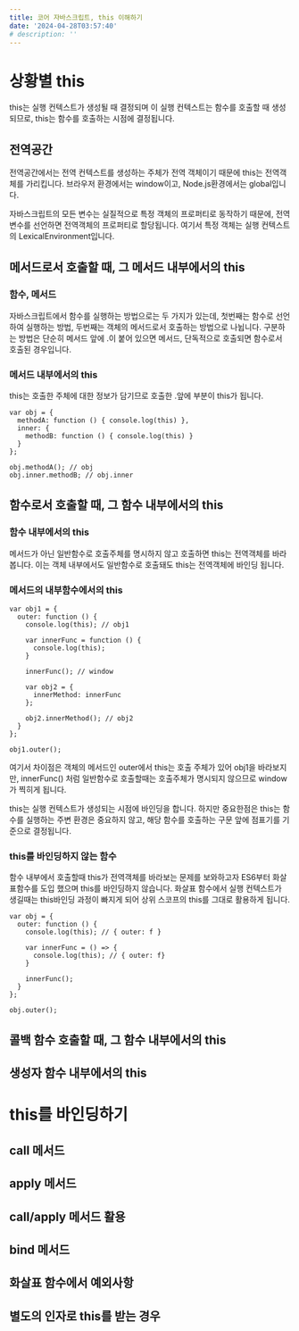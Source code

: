 ```yaml
---
title: 코어 자바스크립트, this 이해하기
date: '2024-04-28T03:57:40'
# description: ''
---
```


# 상황별 this

this는 실행 컨텍스트가 생성될 때 결정되며 이 실행 컨텍스트는 함수를 호출할 때 생성되므로, this는 함수를 호출하는 시점에 결정됩니다.

## 전역공간

전역공간에서는 전역 컨텍스트를 생성하는 주체가 전역 객체이기 때문에 this는 전역객체를 가리킵니다.
브라우저 환경에서는 window이고, Node.js환경에서는 global입니다.

자바스크립트의 모든 변수는 실질적으로 특정 객체의 프로퍼티로 동작하기 때문에, 전역변수를 선언하면 전역객체의 프로퍼티로 할당됩니다. 여기서 특정 객체는 실행 컨텍스트의 LexicalEnvironment입니다.

## 메서드로서 호출할 때, 그 메서드 내부에서의 this

### 함수, 메서드

자바스크립트에서 함수를 실행하는 방법으로는 두 가지가 있는데, 첫번째는 함수로 선언하여 실행하는 방법, 두번째는 객체의 메서드로서 호출하는 방법으로 나뉩니다.
구분하는 방법은 단순히 메서드 앞에 .이 붙어 있으면 메서드, 단독적으로 호출되면 함수로서 호출된 경우입니다.

### 메서드 내부에서의 this

this는 호출한 주체에 대한 정보가 담기므로 호출한 .앞에 부분이 this가 됩니다.

```
var obj = {
  methodA: function () { console.log(this) },
  inner: {
    methodB: function () { console.log(this) }
  }
};

obj.methodA(); // obj
obj.inner.methodB; // obj.inner

```

## 함수로서 호출할 때, 그 함수 내부에서의 this

### 함수 내부에서의 this

메서드가 아닌 일반함수로 호출주체를 명시하지 않고 호출하면 this는 전역객체를 바라봅니다.
이는 객체 내부에서도 일반함수로 호출돼도 this는 전역객체에 바인딩 됩니다.

### 메서드의 내부함수에서의 this

```
var obj1 = {
  outer: function () {
    console.log(this); // obj1

    var innerFunc = function () {
      console.log(this);
    }

    innerFunc(); // window

    var obj2 = {
      innerMethod: innerFunc
    };

    obj2.innerMethod(); // obj2
  }
};

obj1.outer();
```

여기서 차이점은 객체의 메서드인 outer에서 this는 호출 주체가 있어 obj1을 바라보지만, innerFunc() 처럼 일반함수로 호출할때는 호출주체가 명시되지 않으므로 window가 찍히게 됩니다.

this는 실행 컨텍스트가 생성되는 시점에 바인딩을 합니다. 하지만 중요한점은 this는 함수를 실행하는 주변 환경은 중요하지 않고, 해당 함수를 호출하는 구문 앞에 점표기를 기준으로 결정됩니다.

### this를 바인딩하지 않는 함수

함수 내부에서 호출할때 this가 전역객체를 바라보는 문제를 보와하고자 ES6부터 화살표함수를 도입 했으며 this를 바인딩하지 않습니다.
화살표 함수에서 실행 컨텍스트가 생길때는 this바인딩 과정이 빠지게 되어 상위 스코프의 this를 그대로 활용하게 됩니다.

```
var obj = {
  outer: function () {
    console.log(this); // { outer: f }

    var innerFunc = () => {
      console.log(this); // { outer: f}
    }

    innerFunc();
  }
};

obj.outer();

```

## 콜백 함수 호출할 때, 그 함수 내부에서의 this

## 생성자 함수 내부에서의 this

# this를 바인딩하기

## call 메서드

## apply 메서드

## call/apply 메서드 활용

## bind 메서드

## 화살표 함수에서 예외사항

## 별도의 인자로 this를 받는 경우
